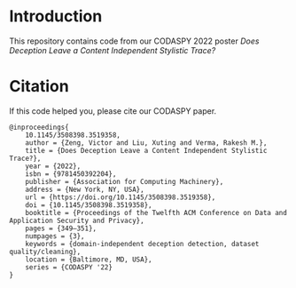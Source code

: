 # Introduction

This repository contains code from our CODASPY 2022 poster *Does Deception Leave a Content Independent Stylistic Trace?*

# Citation

If this code helped you, please cite our CODASPY paper. 

```
@inproceedings{
    10.1145/3508398.3519358,
    author = {Zeng, Victor and Liu, Xuting and Verma, Rakesh M.},
    title = {Does Deception Leave a Content Independent Stylistic Trace?},
    year = {2022},
    isbn = {9781450392204},
    publisher = {Association for Computing Machinery},
    address = {New York, NY, USA},
    url = {https://doi.org/10.1145/3508398.3519358},
    doi = {10.1145/3508398.3519358},
    booktitle = {Proceedings of the Twelfth ACM Conference on Data and Application Security and Privacy},
    pages = {349–351},
    numpages = {3},
    keywords = {domain-independent deception detection, dataset quality/cleaning},
    location = {Baltimore, MD, USA},
    series = {CODASPY '22}
}
```
